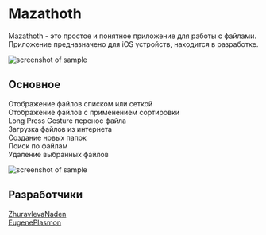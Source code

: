 # Mazathoth
Mazathoth - это простое и понятное приложение для работы с файлами. Приложение предназначено для iOS устройств, находится в разработке.

![screenshot of sample](https://i.ibb.co/jJLxByz/123.jpg)

## Основное
Отображение файлов списком или сеткой <br/>
Отображение файлов с применением сортировки <br/>
Long Press Gesture перенос файла <br/>
Загрузка файлов из интернета <br/>
Создание новых папок <br/>
Поиск по файлам <br/>
Удаление выбранных файлов

![screenshot of sample](https://i.ibb.co/TkXGLMP/456.jpg)

## Разработчики
[ZhuravlevaNaden](https://github.com/ZhuravlevaNaden) <br/> 
[EugenePlasmon](https://github.com/EugenePlasmon)
